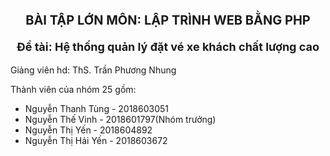 <p align="center" style="font-size:20px;"><strong>BÀI TẬP LỚN MÔN: LẬP TRÌNH WEB BẰNG PHP</strong></p>
<strong> <p align="center" style="font-size:18px;">Đề tài: Hệ thống quản lý đặt vé xe khách chất lượng cao</p></strong>
<p>Giảng viên hd: ThS. Trần Phương Nhung</p>
<p >Thành viên của nhóm 25 gồm:</p>
<ul style="text-align:center,">
  <li>Nguyễn Thanh Tùng - 2018603051</li>
  <li>Nguyễn Thế Vinh - 2018601797(Nhóm trưởng)</li>
  <li>Nguyễn Thị Yến - 2018604892</li>
  <li>Nguyễn Thị Hải Yến - 2018603672</li>
 </ul>

